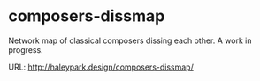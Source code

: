# composers-dissmap
Network map of classical composers dissing each other. A work in progress.

URL: http://haleypark.design/composers-dissmap/
